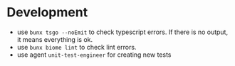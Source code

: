 # Development
- use `bunx tsgo --noEmit` to check typescript errors. If there is no output, it means everything is ok.
- use `bunx biome lint` to check lint errors.
- use agent `unit-test-engineer` for creating new tests